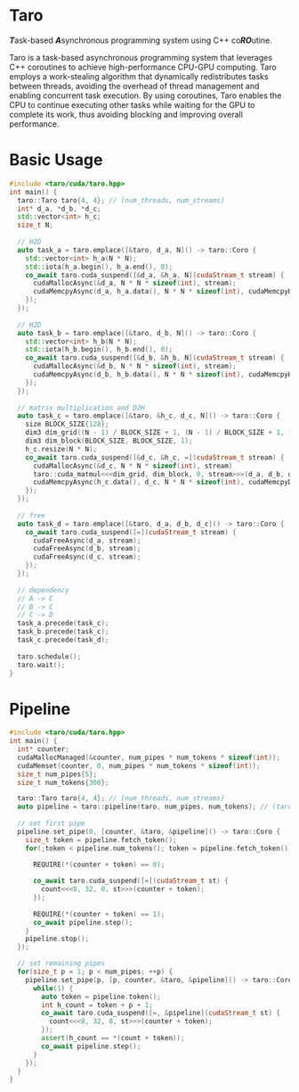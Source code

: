 # Taro
***T***ask-based ***A***synchronous programming system using C++ co***RO***utine.

Taro is a task-based asynchronous programming system that leverages C++ coroutines to achieve high-performance CPU-GPU computing. Taro employs a work-stealing algorithm that dynamically redistributes tasks between threads, avoiding the overhead of thread management and enabling concurrent task execution. By using coroutines, Taro enables the CPU to continue executing other tasks while waiting for the GPU to complete its work, thus avoiding blocking and improving overall performance. 


# Basic Usage
```cpp
#include <taro/cuda/taro.hpp>
int main() {
  taro::Taro taro{4, 4}; // (num_threads, num_streams)
  int* d_a, *d_b, *d_c;
  std::vector<int> h_c;
  size_t N;
  
  // H2D
  auto task_a = taro.emplace([&taro, d_a, N]() -> taro::Coro {
    std::vector<int> h_a(N * N);
    std::iota(h_a.begin(), h_a.end(), 0);
    co_await taro.cuda_suspend([&d_a, &h_a, N](cudaStream_t stream) {   
      cudaMallocAsync(&d_a, N * N * sizeof(int), stream);
      cudaMemcpyAsync(d_a, h_a.data(), N * N * sizeof(int), cudaMemcpyHostToDevice, stream);
    });
  });
  
  // H2D
  auto task_b = taro.emplace([&taro, d_b, N]() -> taro::Coro {
    std::vector<int> h_b(N * N);
    std::iota(h_b.begin(), h_b.end(), 0);
    co_await taro.cuda_suspend([&d_b, &h_b, N](cudaStream_t stream) {    
      cudaMallocAsync(&d_b, N * N * sizeof(int), stream);
      cudaMemcpyAsync(d_b, h_b.data(), N * N * sizeof(int), cudaMemcpyHostToDevice, stream);
    });
  });
  
  // matrix multiplication and D2H
  auto task_c = taro.emplace([&taro, &h_c, d_c, N]() -> taro::Coro {
    size BLOCK_SIZE{128};
    dim3 dim_grid((N - 1) / BLOCK_SIZE + 1, (N - 1) / BLOCK_SIZE + 1, 1);
    dim3 dim_block(BLOCK_SIZE, BLOCK_SIZE, 1);
    h_c.resize(N * N);
    co_await taro.cuda_suspend([&d_c, &h_c, =](cudaStream_t stream) {    
      cudaMallocAsync(&d_c, N * N * sizeof(int), stream)
      taro::cuda_matmul<<<dim_grid, dim_block, 0, stream>>>(d_a, d_b, d_c, N, N, N);
      cudaMemcpyAsync(h_c.data(), d_c, N * N * sizeof(int), cudaMemcpyDeviceToHost, stream);
    });
  });
  
  // free
  auto task_d = taro.emplace([&taro, d_a, d_b, d_c]() -> taro::Coro { 
    co_await taro.cuda_suspend([=](cudaStream_t stream) {    
      cudaFreeAsync(d_a, stream);
      cudaFreeAsync(d_b, stream);
      cudaFreeAsync(d_c, stream);
    });
  });
  
  // dependency
  // A -> C
  // B -> C
  // C -> D
  task_a.precede(task_c);
  task_b.precede(task_c);
  task_c.precede(task_d);
  
  taro.schedule();
  taro.wait();
}
```

# Pipeline
```cpp
#include <taro/cuda/taro.hpp>
int main() {
  int* counter;
  cudaMallocManaged(&counter, num_pipes * num_tokens * sizeof(int));
  cudaMemset(counter, 0, num_pipes * num_tokens * sizeof(int));
  size_t num_pipes{5};
  size_t num_tokens{300};

  taro::Taro taro{4, 4}; // (num_threads, num_streams)
  auto pipeline = taro::pipeline(taro, num_pipes, num_tokens); // (taro, num_pipes, num_tokens)
  
  // set first pipe
  pipeline.set_pipe(0, [counter, &taro, &pipeline]() -> taro::Coro { 
    size_t token = pipeline.fetch_token();
    for(;token < pipeline.num_tokens(); token = pipeline.fetch_token()) {

      REQUIRE(*(counter + token) == 0);
    
      co_await taro.cuda_suspend([=](cudaStream_t st) {
        count<<<8, 32, 0, st>>>(counter + token);
      });
    
      REQUIRE(*(counter + token) == 1);
      co_await pipeline.step();
    }
    pipeline.stop();
  });

  // set remaining pipes
  for(size_t p = 1; p < num_pipes; ++p) {
    pipeline.set_pipe(p, [p, counter, &taro, &pipeline]() -> taro::Coro {
      while(1) {
        auto token = pipeline.token();
        int h_count = token + p + 1;
        co_await taro.cuda_suspend([=, &pipeline](cudaStream_t st) {
          count<<<8, 32, 0, st>>>(counter + token);
        }); 
        assert(h_count == *(count + token));
        co_await pipeline.step();
      }   
    }); 
  }
}
```
